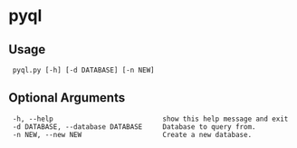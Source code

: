 # pyql

## Usage
     pyql.py [-h] [-d DATABASE] [-n NEW]

## Optional Arguments
     -h, --help                           show this help message and exit
     -d DATABASE, --database DATABASE     Database to query from.
     -n NEW, --new NEW                    Create a new database.